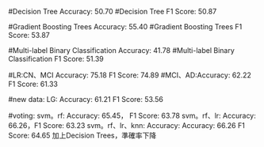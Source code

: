 #Decision Tree Accuracy:  50.70
#Decision Tree F1 Score:  50.87

#Gradient Boosting Trees Accuracy:  55.40
#Gradient Boosting Trees F1 Score:  53.87

#Multi-label Binary Classification Accuracy:  41.78
#Multi-label Binary Classification F1 Score:  51.39

#LR:CN、MCI Accuracy: 75.18 F1 Score:  74.89
#MCI、AD:Accuracy: 62.22 F1 Score:  61.33

#new data:
LG: Accuracy:  61.21
    F1 Score:  53.56
    
#voting:
svm。rf: Accuracy:  65.45， F1 Score:  63.78
svm。rf、lr: Accuracy:  66.26，F1 Score:  63.23
svm。rf、lr、knn: Accuracy:  Accuracy:  66.26 F1 Score:  64.65
加上Decision Trees，準確率下降


